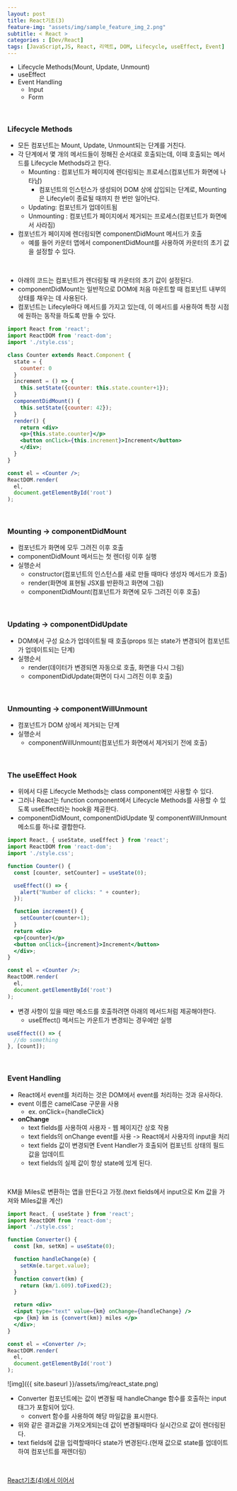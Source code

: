 ```yaml
---
layout: post
title: React기초(3)
feature-img: "assets/img/sample_feature_img_2.png"
subtitle: < React >
categories : [Dev/React]
tags: [JavaScript,JS, React, 리액트, DOM, Lifecycle, useEffect, Event]
---
```


- Lifecycle Methods(Mount, Update, Unmount)
- useEffect
- Event Handling
  - Input
  - Form



<br>


### Lifecycle Methods
- 모든 컴포넌트는 Mount, Update, Unmount되는 단계를 거친다.
- 각 단계에서 몇 개의 메서드들이 정해진 순서대로 호출되는데, 이때 호출되는 메서드를 Lifecycle Methods라고 한다.
  - Mounting : 컴포넌트가 페이지에 렌더링되는 프로세스(컴포넌트가 화면에 나타남)
    - 컴포넌트의 인스턴스가 생성되어 DOM 상에 삽입되는 단계로, Mounting은 Lifecyle이 종료될 때까지 한 번만 일어난다.
  - Updating: 컴포넌트가 업데이트됨
  - Unmounting : 컴포넌트가 페이지에서 제거되는 프로세스(컴포넌트가 화면에서 사라짐)
- 컴포넌트가 페이지에 렌더링되면 componentDidMount 메서드가 호출
  - 예를 들어 카운터 앱에서 componentDidMount를 사용하여 카운터의 초기 값을 설정할 수 있다.

<br>

- 아래의 코드는 컴포넌트가 렌더링될 때 카운터의 초기 값이 설정된다.
- componentDidMount는 일반적으로 DOM에 처음 마운트할 때 컴포넌트 내부의 상태를 채우는 데 사용된다.
- 컴포넌트는 Lifecyle마다 메서드를 가지고 있는데, 이 메서드를 사용하여 특정 시점에 원하는 동작을 하도록 만들 수 있다. 


```jsx
import React from 'react';
import ReactDOM from 'react-dom';
import './style.css';

class Counter extends React.Component {
  state = {
    counter: 0
  }
  increment = () => {
    this.setState({counter: this.state.counter+1});
  }
  componentDidMount() {
    this.setState({counter: 42});
  }
  render() {
    return <div>
    <p>{this.state.counter}</p>
    <button onClick={this.increment}>Increment</button>
    </div>;
  }
}

const el = <Counter />; 
ReactDOM.render(
  el, 
  document.getElementById('root')
);
```


<br>

### Mounting → componentDidMount
- 컴포넌트가 화면에 모두 그려진 이후 호출
- componentDidMount 메서드는 첫 렌더링 이후 실행
- 실행순서
  - constructor(컴포넌트의 인스턴스를 새로 만들 때마다 생성자 메서드가 호출)
  - render(화면에 표현될 JSX를 반환하고 화면에 그림)
  - componentDidMount(컴포넌트가 화면에 모두 그려진 이후 호출)


<br>


### Updating → componentDidUpdate
- DOM에서 구성 요소가 업데이트될 때 호출(props 또는 state가 변경되어 컴포넌트가 업데이트되는 단계)
- 실행순서
  - render(데이터가 변경되면 자동으로 호출, 화면을 다시 그림)
  - componentDidUpdate(화면이 다시 그려진 이후 호출)


<br>


### Unmounting → componentWillUnmount
- 컴포넌트가 DOM 상에서 제거되는 단계
- 실행순서
  - componentWillUnmount(컴포넌트가 화면에서 제거되기 전에 호출)


<br>

### The useEffect Hook
- 위에서 다룬 Lifecycle Methods는 class component에만 사용할 수 있다.
- 그러나 React는 function component에서 Lifecycle Methods를 사용할 수 있도록 useEffect라는 hook을 제공한다.
- componentDidMount, componentDidUpdate 및 componentWillUnmount 메소드를 하나로 결합한다.


```jsx
import React, { useState, useEffect } from 'react';
import ReactDOM from 'react-dom';
import './style.css';

function Counter() {
  const [counter, setCounter] = useState(0);

  useEffect(() => {
    alert("Number of clicks: " + counter);
  });

  function increment() {
    setCounter(counter+1);
  }
  return <div>
  <p>{counter}</p>
  <button onClick={increment}>Increment</button>
  </div>;
}

const el = <Counter />; 
ReactDOM.render(
  el, 
  document.getElementById('root')
);
```

- 변경 사항이 있을 때만 메소드를 호출하려면 아래의 메서드처럼 제공해야한다.
  - useEffect() 메서드는 카운트가 변경되는 경우에만 실행

```jsx
useEffect(() => {
  //do something
}, [count]);  
```

<br>

### Event Handling
- React에서 event를 처리하는 것은 DOM에서 event를 처리하는 것과 유사하다.
- event 이름은 camelCase 구문을 사용
  - ex. onClick={handleClick}
- **onChange**
  - text fields를 사용하여 사용자 - 웹 페이지간 상호 작용
  - text fields의 onChange event를 사용 -> React에서 사용자의 input을 처리
  - text fields 값이 변경되면 Event Handler가 호출되어 컴포넌트 상태의 필드 값을 업데이트
  - text fields의 실제 값이 항상 state에 있게 된다.

<br>

KM을 Miles로 변환하는 앱을 만든다고 가정.(text fields에서 input으로 Km 값을 가져와 Miles값을 계산)


```jsx
import React, { useState } from 'react';
import ReactDOM from 'react-dom';
import './style.css';

function Converter() {
  const [km, setKm] = useState(0);

  function handleChange(e) {
    setKm(e.target.value);
  }
  function convert(km) {
    return (km/1.609).toFixed(2);
  }

  return <div>
  <input type="text" value={km} onChange={handleChange} />
  <p> {km} km is {convert(km)} miles </p>
  </div>;
}

const el = <Converter />; 
ReactDOM.render(
  el, 
  document.getElementById('root')
);
```


![img]({{ site.baseurl }}/assets/img/react_state.png)

- Converter 컴포넌트에는 값이 변경될 때 handleChange 함수를 호출하는 input 태그가 포함되어 있다.
  - convert 함수를 사용하여 해당 마일값을 표시한다.
- 위와 같은 결과값을 가져오게되는데 값이 변경될때마다 실시간으로 값이 렌더링된다.
- text fields에 값을 입력할때마다 state가 변경된다.(현재 값으로 state를 업데이트하여 컴포넌트를 재렌더링)


<br>




[React기초(4)에서 이어서](https://bokyeong-kim.github.io/dev/react/2021/04/06/react(4).html)